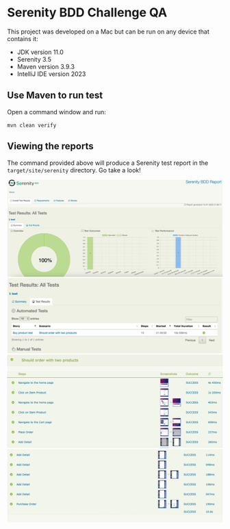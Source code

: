 # Serenity BDD Challenge QA

This project was developed on a Mac but can be run on any device that contains it:

- JDK version 11.0
- Serenity 3.5
- Maven version 3.9.3
- IntelliJ IDE version 2023

## Use Maven to run test

Open a command window and run:

    mvn clean verify

## Viewing the reports

The command provided above will produce a Serenity test report in the `target/site/serenity` directory. Go take a look!

![Alt text](image.png)
![Alt text](image-1.png)
![Alt text](image-2.png)
![Alt text](image-3.png)
